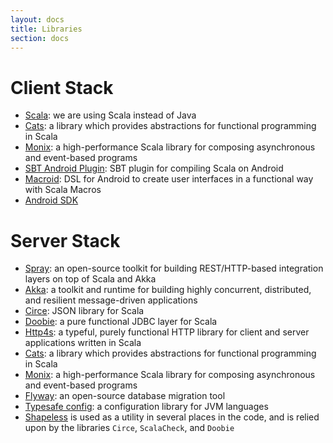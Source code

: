 ```yaml
---
layout: docs
title: Libraries
section: docs
---
```


# Client Stack

* [Scala](https://www.scala-lang.org/): we are using Scala instead of Java
* [Cats](http://typelevel.org/cats/): a library which provides abstractions for functional programming in Scala
* [Monix](https://monix.io/): a high-performance Scala library for composing asynchronous and event-based programs
* [SBT Android Plugin](https://github.com/scala-android/sbt-android): SBT plugin for compiling Scala on Android
* [Macroid](http://47deg.github.io/macroid/): DSL for Android to create user interfaces in a functional way with Scala Macros
* [Android SDK](https://developer.android.com/guide/index.html)

# Server Stack

* [Spray](http://spray.io/): an open-source toolkit for building REST/HTTP-based integration layers on top of Scala and Akka
* [Akka](http://akka.io/): a toolkit and runtime for building highly concurrent, distributed, and resilient message-driven applications
* [Circe](https://circe.github.io/circe/): JSON library for Scala
* [Doobie](http://github.com/tpolecat/doobie): a pure functional JDBC layer for Scala
* [Http4s](http://http4s.org/): a typeful, purely functional HTTP library for client and server applications written in Scala
* [Cats](http://typelevel.org/cats/): a library which provides abstractions for functional programming in Scala
* [Monix](https://monix.io/): a high-performance Scala library for composing asynchronous and event-based programs
* [Flyway](https://flywaydb.org/): an open-source database migration tool
* [Typesafe config](https://typesafehub.github.io/config/): a configuration library for JVM languages
* [Shapeless](http://github.com/milessabin/shapeless) is used as a utility in several places in the code, and is relied upon by the libraries `Circe`, `ScalaCheck`, and `Doobie`